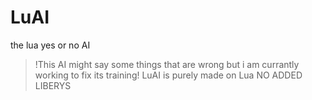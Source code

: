 # LuAI
the lua yes or no AI 
> !This AI might say some things that are wrong but i am currantly working to fix its training!
LuAI is purely made on Lua NO ADDED LIBERYS 
